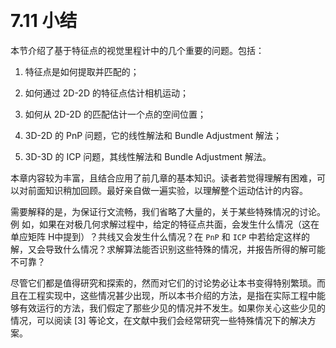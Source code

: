 &emsp;
# 7.11 小结

本节介绍了基于特征点的视觉里程计中的几个重要的问题。包括：
1. 特征点是如何提取并匹配的；

2. 如何通过 2D-2D 的特征点估计相机运动；
3. 如何从 2D-2D 的匹配估计一个点的空间位置；
4. 3D-2D 的 PnP 问题，它的线性解法和 Bundle Adjustment 解法；
5. 3D-3D 的 ICP 问题，其线性解法和 Bundle Adjustment 解法。

本章内容较为丰富，且结合应用了前几章的基本知识。读者若觉得理解有困难，可以对前面知识稍加回顾。最好亲自做一遍实验，以理解整个运动估计的内容。


需要解释的是，为保证行文流畅，我们省略了大量的，关于某些特殊情况的讨论。例
如，如果在对极几何求解过程中，给定的特征点共面，会发生什么情况（这在单应矩阵 H中提到）？共线又会发生什么情况？在 `PnP` 和 `ICP` 中若给定这样的解，又会导致什么情况？求解算法能否识别这些特殊的情况，并报告所得的解可能不可靠？

尽管它们都是值得研究和探索的，然而对它们的讨论势必让本书变得特别繁琐。而且在工程实现中，这些情况甚少出现，所以本书介绍的方法，是指在实际工程中能够有效运行的方法，我们假定了那些少见的情况并不发生。如果你关心这些少见的情况，可以阅读 [3] 等论文，在文献中我们会经常研究一些特殊情况下的解决方案。